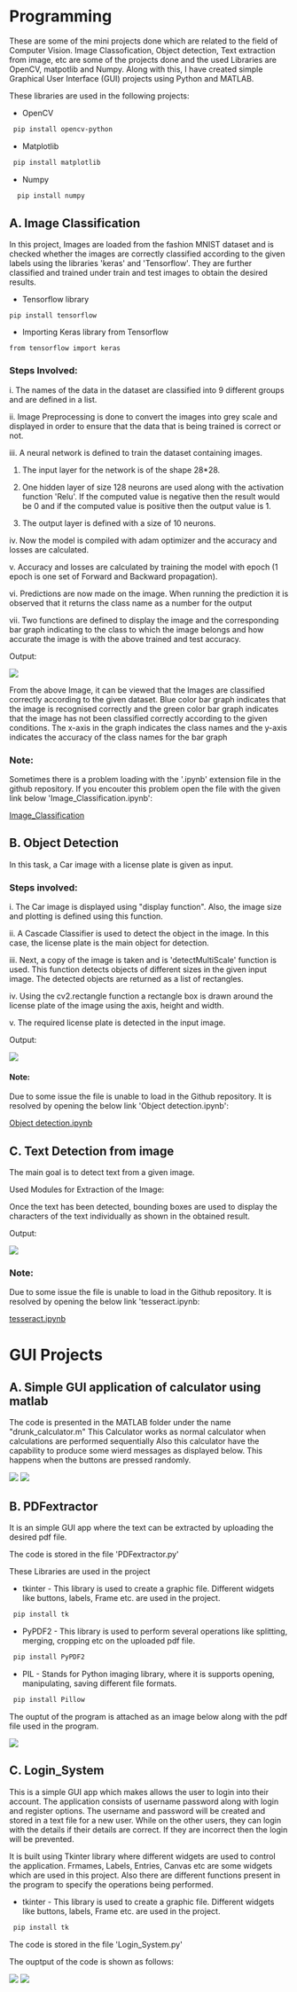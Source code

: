 # Programming

These are some of the mini projects done which are related to the field of Computer Vision. Image Classofication, Object detection, Text extraction from image, etc are some of the projects done and the used Libraries are OpenCV, matpotlib and Numpy. Along with this, I have created simple Graphical User Interface (GUI) projects using Python and MATLAB. 

These libraries are used in the following projects:

- OpenCV

 ```bash
  pip install opencv-python
 ```
- Matplotlib
 ```bash
  pip install matplotlib
 ```
- Numpy
 ```bash
   pip install numpy
  ```

## A. Image Classification

In this project, Images are loaded from the fashion MNIST dataset and is checked whether the images are correctly classified according to the given labels using the libraries 'keras' and 'Tensorflow'. They are further classified and trained under train and test images to obtain the desired results. 

- Tensorflow library
 ```
 pip install tensorflow
 ````

- Importing Keras library from Tensorflow
 ```
 from tensorflow import keras
 ````
### Steps Involved:

i. The names of the data in the dataset are classified into 9 different groups and are defined in a list.

ii. Image Preprocessing is done to convert the images into grey scale and displayed in order to ensure that the data that is being trained is correct or not.

iii. A neural network is defined to train the dataset containing images.
  1. The input layer for the network is of the shape 28*28.
  
  2. One hidden layer of size 128 neurons are used along with the activation function 'Relu'. If the computed value is negative then the result would be 0 and if the computed value is positive then the output value is 1.
  
  3. The output layer is defined with a size of 10 neurons.
  
iv. Now the model is compiled with adam optimizer and the accuracy and  losses are calculated.

v. Accuracy and losses are calculated by training the model with epoch (1 epoch is one set of Forward and Backward propagation).

vi. Predictions are now made on the image. When running the prediction it is observed that it returns the class name as a number for the output

vii. Two functions are defined to display the image and the corresponding bar graph indicating to the class to which the image belongs and how accurate the image is with the above trained and test accuracy.
  
Output:

![](Python/Img_classification.jpg)

From the above Image, it can be viewed that the Images are classified correctly according to the given dataset. Blue color bar graph indicates that the image is recognised correctly and the green color bar graph indicates that the image has not been classified correctly according to the given conditions. The x-axis in the graph indicates the class names and the y-axis indicates the accuracy of the class names for the bar graph
 
### Note:
Sometimes there is a problem loading with the '.ipynb' extension file in the github repository. If you encouter this problem open the file with the given link below 'Image_Classification.ipynb':

[Image_Classification](ImageClassification.html)
 
## B. Object Detection

In this task, a Car image with a license plate is given as input. 

### Steps involved: 

i. The Car image is displayed using "display function". Also, the image size and plotting is defined using this function.

ii. A Cascade Classifier is used to detect the object in the image. In this case, the license plate is the main object for detection.

iii. Next, a copy of the image is taken and is 'detectMultiScale' function is used. This function detects objects of different sizes in the given input image. The detected objects are returned as a list of rectangles.

iv. Using the cv2.rectangle function a rectangle box is drawn around the license plate of the image using the axis, height and width.

v. The required license plate is detected in the input image.

Output:

![](Python/car.jpg)
#### Note: 

Due to some issue the file is unable to load in the Github repository. It is resolved by opening the below link 'Object detection.ipynb':  

[Object detection.ipynb](https://nbviewer.jupyter.org/github/Saketh1196/Programming/blob/main/Python/Object%20detection.ipynb)

## C. Text Detection from image

The main goal is to detect text from a given image.

Used Modules for Extraction of the Image:
 
Once the text has been detected, bounding boxes are used to display the characters of the text individually as shown in the obtained result.

Output:

![](Python/tesseract.jpg)

### Note: 

Due to some issue the file is unable to load in the Github repository. It is resolved by opening the below link 'tesseract.ipynb: 

[tesseract.ipynb](https://nbviewer.jupyter.org/github/Saketh1196/Programming/blob/main/Python/tesseract.ipynb)


# GUI Projects

## A. Simple GUI application of calculator using matlab
The code is presented in the MATLAB folder under the name "drunk_calculator.m"
This Calculator works as normal calculator when calculations are performed sequentially
Also this calculator have the capability to produce some wierd messages as displayed below. This happens when the buttons are pressed randomly.

![](MATLAB/drunk_calculator.png)   ![](MATLAB/drunk_calc.png)



## B. PDFextractor 
 
It is an simple GUI app where the text can be extracted by uploading the desired pdf file.

The code is stored in the file 'PDFextractor.py'

These Libraries are used in the project

- tkinter - This library is used to create a graphic file. Different widgets like buttons, labels, Frame etc. are used in the project.

 ```bash
  pip install tk
 ```
- PyPDF2 - This library is used to perform several operations like splitting, merging, cropping etc on the uploaded pdf file.

 ```bash
  pip install PyPDF2
 ```
- PIL - Stands for Python imaging library, where it is supports opening, manipulating, saving different file formats.

 ```bash
  pip install Pillow
 ```
The ouptut of the program is attached as an image below along with the pdf file used in the program.

![](PDFextractor.png)


## C. Login_System

This is a simple GUI app which makes allows the user to login into their account. The application consists of username password along with login and register options. The username and password will be created and stored in a text file for a new user. While on the other users, they can login with the details if their details are correct. If they are incorrect then the login will be prevented. 

It is built using Tkinter library where different widgets are used to control the application. Frmames, Labels, Entries, Canvas etc are some widgets which are used in this project. Also there are different functions present in the program to specify the operations being performed. 

- tkinter - This library is used to create a graphic file. Different widgets like buttons, labels, Frame etc. are used in the project.

 ```bash
  pip install tk
 ```

The code is stored in the file 'Login_System.py'

The ouptput of the code is shown as follows:

![](Screenshot%20(39).png)  ![](Screenshot%20(40).png)




